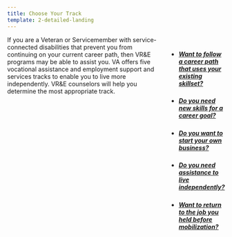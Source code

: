 ```yaml
---
title: Choose Your Track
template: 2-detailed-landing
---
```


<div class="main" role="main" markdown="0">


<div class="section one" markdown="0">

<div class="primary" markdown="0">
<div class="row" markdown="0">
<div class="small-12 columns" markdown="1">
<div markdown="1">
If you are a Veteran or Servicemember with service-connected disabilities that prevent you from continuing on your current career path, then VR&amp;E programs may be able to assist you. VA offers five vocational assistance and employment support and services tracks to enable you to live more independently. VR&amp;E counselors will help you determine the most appropriate track.
</div>

<div class="navigation">
<div class="row">
<div class="small-12 columns">

<ul class="small-block-grid-1 medium-block-grid-3 cards small">



<li>
<a href="/vre/service-disabled/existing-skills/">
<h5>Want to follow a career path that uses your existing skillset?</h5>
</a>
</li>

<li>
<a href="/vre/service-disabled/new-skills/">
<h5>Do you need new skills for a career goal?</h5>
</a>
</li>

<li>
<a href="/vre/service-disabled/start-business/">
<h5>Do you want to start your own business?</h5>
</a>
</li>

<li>
<a href="/vre/service-disabled/independent-living/">
<h5>Do you need assistance to live independently?</h5>
</a>
</li>

<li>
<a href="/vre/service-disabled/return-job/">
<h5>Want to return to the job you held before mobilization?</h5>
</a>
</li>


</ul>
</div>
</div>
</div>

</div>
